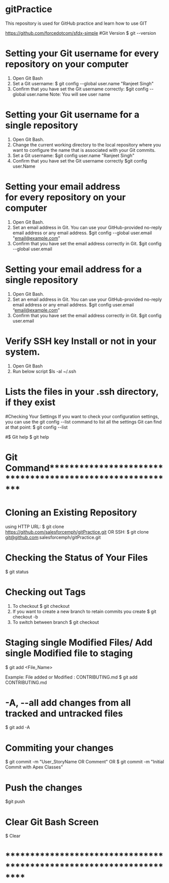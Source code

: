 # gitPractice
This repository is used for GitHub practice and learn how to use GIT

https://github.com/forcedotcom/sfdx-simple
#Git Version
$ git --version

# Setting your Git username for every repository on your computer
1. Open Git Bash
2. Set a Git username:
  $ git config --global user.name "Ranjeet Singh"
3. Confirm that you have set the Git username correctly:
  $git config --global user.name
Note: You will see user name

# Setting your Git username for a single repository
1. Open Git Bash.
2. Change the current working directory to the local repository where you want to configure the name that is associated with your Git commits.
3. Set a Git username: 
   $git config user.name "Ranjeet Singh"
4. Confirm that you have set the Git username correctly
   $git config user.Name

# Setting your email address for every repository on your computer
1. Open Git Bash.
2. Set an email address in Git. You can use your GitHub-provided no-reply email address or any email address.
   $git config --global user.email "email@example.com"
3. Confirm that you have set the email address correctly in Git.
   $git config --global user.email

# Setting your email address for a single repository
1. Open Git Bash.
2. Set an email address in Git. You can use your GitHub-provided no-reply email address or any email address.
   $git config user.email “email@example.com”
3. Confirm that you have set the email address correctly in Git.
   $git config user.email
   
# Verify SSH key Install or not in your system.
1. Open Git Bash
2. Run below script
  $ls -al ~/.ssh
# Lists the files in your .ssh directory, if they exist

#Checking Your Settings
If you want to check your configuration settings, you can use the git config --list command to list all the settings Git can find at that point:
$ git config --list

#$ Git help
$ git help <verb>


# Git Command**********************************************************
# Cloning an Existing Repository
using HTTP URL:
$ git clone https://github.com/salesforcemph/gitPractice.git
         OR
SSH:
$ git clone git@github.com:salesforcemph/gitPractice.git

# Checking the Status of Your Files
$ git status

# Checking out Tags
1. To checkout 
   $ git checkout
2. If you want to create a new branch to retain commits you create
   $ git checkout -b <new-branch>
3. To switch between branch
  $ git checkout <BranchName OR Master>
  
# Staging single Modified Files/ Add single Modified file to staging
$ git add <File_Name>

Example:
File added or Modified : CONTRIBUTING.md
$ git add CONTRIBUTING.md

#  -A, --all add changes from all tracked and untracked files
$ git add -A

# Commiting your changes 
$ git commit -m "User_StoryName OR Comment"
          OR
$ git commit -m "Initial Commit with Apex Classes"


# Push the changes
$git push

# Clear Git Bash Screen
$ Clear
# ********************************************************************

